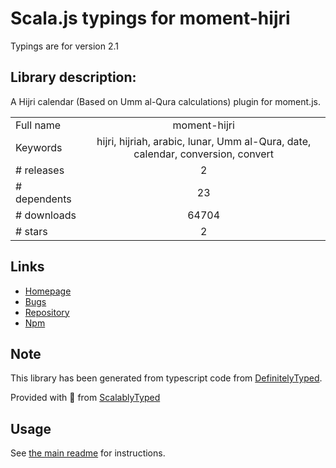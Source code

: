 
# Scala.js typings for moment-hijri

Typings are for version 2.1

## Library description:
A Hijri calendar (Based on Umm al-Qura calculations) plugin for moment.js.

|                    |                 |
| ------------------ | :-------------: |
| Full name          | moment-hijri |
| Keywords           | hijri, hijriah, arabic, lunar, Umm al-Qura, date, calendar, conversion, convert |
| # releases         | 2 |
| # dependents       | 23 |
| # downloads        | 64704 |
| # stars            | 2 |

## Links
- [Homepage](https://github.com/xsoh/moment-hijri)
- [Bugs](https://github.com/xsoh/moment-hijri/issues)
- [Repository](https://github.com/xsoh/moment-hijri)
- [Npm](https://www.npmjs.com/package/moment-hijri)
    


## Note
This library has been generated from typescript code from [DefinitelyTyped](https://definitelytyped.org).

Provided with :purple_heart: from [ScalablyTyped](https://github.com/oyvindberg/ScalablyTyped)

## Usage
See [the main readme](../../readme.md) for instructions.


